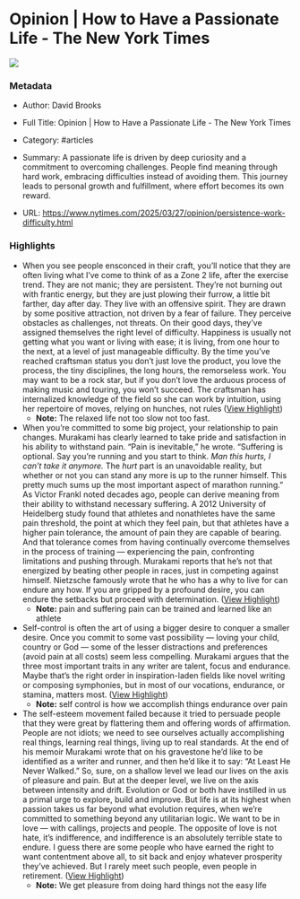 # Opinion | How to Have a Passionate Life - The New York Times

![](https://www.nytimes.com/vi-assets/static-assets/ios-ipad-144x144-28865b72953380a40aa43318108876cb.png)

### Metadata

- Author: David Brooks
- Full Title: Opinion | How to Have a Passionate Life - The New York Times
- Category: #articles

- Summary: A passionate life is driven by deep curiosity and a commitment to overcoming challenges. People find meaning through hard work, embracing difficulties instead of avoiding them. This journey leads to personal growth and fulfillment, where effort becomes its own reward. 

- URL: https://www.nytimes.com/2025/03/27/opinion/persistence-work-difficulty.html

### Highlights

- When you see people ensconced in their craft, you’ll notice that they are often living what I’ve come to think of as a Zone 2 life, after the exercise trend. They are not manic; they are persistent. They’re not burning out with frantic energy, but they are just plowing their furrow, a little bit farther, day after day.
  They live with an offensive spirit. They are drawn by some positive attraction, not driven by a fear of failure. They perceive obstacles as challenges, not threats. On their good days, they’ve assigned themselves the right level of difficulty. Happiness is usually not getting what you want or living with ease; it is living, from one hour to the next, at a level of just manageable difficulty.
  By the time you’ve reached craftsman status you don’t just love the product, you love the process, the tiny disciplines, the long hours, the remorseless work. You may want to be a rock star, but if you don’t love the arduous process of making music and touring, you won’t succeed. The craftsman has internalized knowledge of the field so she can work by intuition, using her repertoire of moves, relying on hunches, not rules ([View Highlight](https://read.readwise.io/read/01jr642gwvwdf54q348jcsz5zy))
    - **Note:** The relaxed life not too slow not too fast.
- When you’re committed to some big project, your relationship to pain changes. Murakami has clearly learned to take pride and satisfaction in his ability to withstand pain. “Pain is inevitable,” he wrote. “Suffering is optional. Say you’re running and you start to think. *Man this hurts, I can’t take it anymore.* The *hurt* part is an unavoidable reality, but whether or not you can stand any more is up to the runner himself. This pretty much sums up the most important aspect of marathon running.” As Victor Frankl noted decades ago, people can derive meaning from their ability to withstand necessary suffering.
  A 2012 University of Heidelberg study found that athletes and nonathletes have the same pain threshold, the point at which they feel pain, but that athletes have a higher pain tolerance, the amount of pain they are capable of bearing. And that tolerance comes from having continually overcome themselves in the process of training — experiencing the pain, confronting limitations and pushing through. Murakami reports that he’s not that energized by beating other people in races, just in competing against himself.
  Nietzsche famously wrote that he who has a why to live for can endure any how. If you are gripped by a profound desire, you can endure the setbacks but proceed with determination. ([View Highlight](https://read.readwise.io/read/01jr646tyfawbpbc2qc324z729))
    - **Note:** pain and suffering pain can be trained and learned like an athlete
- Self-control is often the art of using a bigger desire to conquer a smaller desire. Once you commit to some vast possibility — loving your child, country or God — some of the lesser distractions and preferences (avoid pain at all costs) seem less compelling.
  Murakami argues that the three most important traits in any writer are talent, focus and endurance. Maybe that’s the right order in inspiration-laden fields like novel writing or composing symphonies, but in most of our vocations, endurance, or stamina, matters most. ([View Highlight](https://read.readwise.io/read/01jr64bwcmkgekg7e1f3yj69ce))
    - **Note:** self control is how we accomplish things endurance over pain
- The self-esteem movement failed because it tried to persuade people that they were great by flattering them and offering words of affirmation. People are not idiots; we need to see ourselves actually accomplishing real things, learning real things, living up to real standards. At the end of his memoir Murakami wrote that on his gravestone he’d like to be identified as a writer and runner, and then he’d like it to say: “At Least He Never Walked.”
  So, sure, on a shallow level we lead our lives on the axis of pleasure and pain. But at the deeper level, we live on the axis between intensity and drift. Evolution or God or both have instilled in us a primal urge to explore, build and improve. But life is at its highest when passion takes us far beyond what evolution requires, when we’re committed to something beyond any utilitarian logic.
  We want to be in love — with callings, projects and people. The opposite of love is not hate, it’s indifference, and indifference is an absolutely terrible state to endure. I guess there are some people who have earned the right to want contentment above all, to sit back and enjoy whatever prosperity they’ve achieved. But I rarely meet such people, even people in retirement. ([View Highlight](https://read.readwise.io/read/01jr64h4ks5y6tf5vvzgjkxmfv))
    - **Note:** We get pleasure from doing hard things not the easy life
